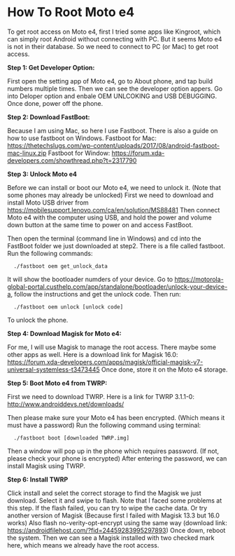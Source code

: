 # How To Root Moto e4
To get root access on Moto e4, first I tried some apps like Kingroot, which can simply root Android without connecting with PC.
But it seems Moto e4 is not in their database. So we need to connect to PC (or Mac) to get root access.

**Step 1: Get Developer Option:**

  First open the setting app of Moto e4, go to About phone, and tap build numbers multiple times. 
  Then we can see the developer option appers. Go into Deloper option and enbale OEM UNLCOKING and USB DEBUGGING.
  Once done, power off the phone.
  
**Step 2: Download FastBoot:**

  Because I am using Mac, so here I use Fastboot. There is also a guide on how to use fastboot on Windows.
    Fastboot for Mac: https://thetechslugs.com/wp-content/uploads/2017/08/android-fastboot-mac-linux.zip
    Fastboot for Window: https://forum.xda-developers.com/showthread.php?t=2317790
    
**Step 3: Unlock Moto e4**

  Before we can install or boot our Moto e4, we need to unlock it. (Note that some phones may already be unlocked)
  First we need to download and install Moto USB driver from https://mobilesupport.lenovo.com/ca/en/solution/MS88481 
  Then connect Moto e4 with the computer using USB, and hold the power and volume down button at the same time to power on and access FastBoot.
  
  Then open the terminal (command line in Windows) and cd into the FastBoot folder we just downloaded at step2.
  There is a file called fastboot. Run the following commands:
  
      ./fastboot oem get_unlock_data
  It will show the bootloader numders of your device.
  Go to https://motorola-global-portal.custhelp.com/app/standalone/bootloader/unlock-your-device-a, follow the instructions and get the unlock code.
  Then run:
  
      ./fastboot oem unlock [unlock code]
  To unlock the phone.
    
**Step 4: Download Magisk for Moto e4:**

  For me, I will use Magisk to manage the root access. There maybe some other apps as well.
  Here is a download link for Magisk 16.0:
  https://forum.xda-developers.com/apps/magisk/official-magisk-v7-universal-systemless-t3473445
  Once done, store it on the Moto e4 storage.
  
**Step 5: Boot Moto e4 from TWRP:**

  First we need to download TWRP. Here is a link for TWRP 3.1.1-0:
  http://www.androiddevs.net/downloads/

  Then please make sure your Moto e4 has been encrypted. (Which means it must have a password)
  Run the following command using terminal:
      
      ./fastboot boot [downloaded TWRP.img]
  
  Then a window will pop up in the phone which requires password. (If not, please check your phone is encrypted)
  After entering the password, we can install Magisk using TWRP.
  
**Step 6: Install TWRP**

  Click install and selet the correct storage to find the Magisk we just download. Select it and swipe to flash.
  Note that I faced some problems at this step. 
  If the flash failed, you can try to wipe the cache data. Or try another version of Magisk (Because first I failed with Magisk 13.3 but 16.0 works)
  Also flash no-verity-opt-encrypt using the same way (download link: https://androidfilehost.com/?fid=24459283995297893)
  Once down, reboot the system.
  Then we can see a Magisk installed with two checked mark here, which means we already have the root access.
  
  

      
